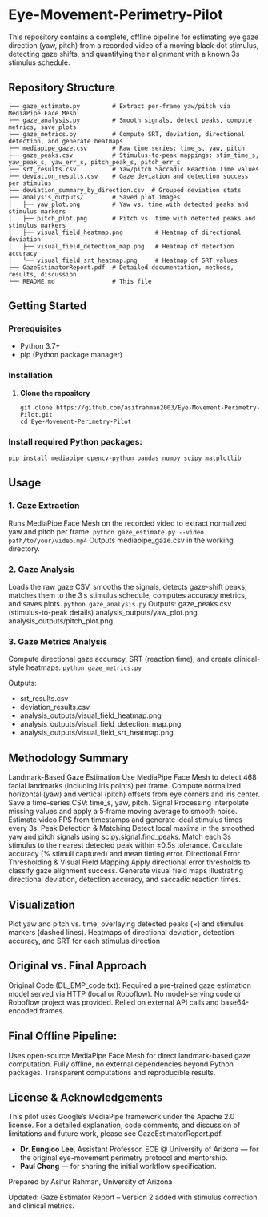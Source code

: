 # Eye-Movement-Perimetry-Pilot
This repository contains a complete, offline pipeline for estimating eye gaze direction (yaw, pitch) from a recorded video of a moving black‑dot stimulus, detecting gaze shifts, and quantifying their alignment with a known 3s stimulus schedule.

## Repository Structure
```
├── gaze_estimate.py         # Extract per-frame yaw/pitch via MediaPipe Face Mesh
├── gaze_analysis.py         # Smooth signals, detect peaks, compute metrics, save plots
├── gaze_metrics.py          # Compute SRT, deviation, directional detection, and generate heatmaps
├── mediapipe_gaze.csv       # Raw time series: time_s, yaw, pitch
├── gaze_peaks.csv           # Stimulus-to-peak mappings: stim_time_s, yaw_peak_s, yaw_err_s, pitch_peak_s, pitch_err_s
├── srt_results.csv          # Yaw/pitch Saccadic Reaction Time values
├── deviation_results.csv    # Gaze deviation and detection success per stimulus
├── deviation_summary_by_direction.csv  # Grouped deviation stats
├── analysis_outputs/        # Saved plot images
│   ├── yaw_plot.png         # Yaw vs. time with detected peaks and stimulus markers
│   ├── pitch_plot.png       # Pitch vs. time with detected peaks and stimulus markers
│   ├── visual_field_heatmap.png         # Heatmap of directional deviation
│   ├── visual_field_detection_map.png   # Heatmap of detection accuracy
│   └── visual_field_srt_heatmap.png     # Heatmap of SRT values
├── GazeEstimatorReport.pdf  # Detailed documentation, methods, results, discussion
└── README.md                # This file
```

## Getting Started
### Prerequisites

- Python 3.7+  
- pip (Python package manager)  

### Installation

1. **Clone the repository**  
   ```
   git clone https://github.com/asifrahman2003/Eye-Movement-Perimetry-Pilot.git
   cd Eye-Movement-Perimetry-Pilot
   ```

### Install required Python packages:
```pip install mediapipe opencv-python pandas numpy scipy matplotlib```

## Usage

### 1. Gaze Extraction
Runs MediaPipe Face Mesh on the recorded video to extract normalized yaw and pitch per frame.
```python gaze_estimate.py --video path/to/your/video.mp4```
Outputs mediapipe_gaze.csv in the working directory.

### 2. Gaze Analysis

Loads the raw gaze CSV, smooths the signals, detects gaze-shift peaks, matches them to the 3 s stimulus schedule, computes accuracy metrics, and saves plots.
```python gaze_analysis.py```
Outputs:
gaze_peaks.csv (stimulus-to-peak details)
analysis_outputs/yaw_plot.png
analysis_outputs/pitch_plot.png

### 3. Gaze Metrics Analysis

Compute directional gaze accuracy, SRT (reaction time), and create clinical-style heatmaps.
```python gaze_metrics.py```

Outputs:
- srt_results.csv
- deviation_results.csv
- analysis_outputs/visual_field_heatmap.png
- analysis_outputs/visual_field_detection_map.png
- analysis_outputs/visual_field_srt_heatmap.png


## Methodology Summary

Landmark-Based Gaze Estimation
Use MediaPipe Face Mesh to detect 468 facial landmarks (including iris points) per frame.
Compute normalized horizontal (yaw) and vertical (pitch) offsets from eye corners and iris center.
Save a time-series CSV: time_s, yaw, pitch.
Signal Processing
Interpolate missing values and apply a 5‑frame moving average to smooth noise.
Estimate video FPS from timestamps and generate ideal stimulus times every 3s.
Peak Detection & Matching
Detect local maxima in the smoothed yaw and pitch signals using scipy.signal.find_peaks.
Match each 3s stimulus to the nearest detected peak within ±0.5s tolerance.
Calculate accuracy (% stimuli captured) and mean timing error.
Directional Error Thresholding & Visual Field Mapping
Apply directional error thresholds to classify gaze alignment success.
Generate visual field maps illustrating directional deviation, detection accuracy, and saccadic reaction times.

## Visualization
Plot yaw and pitch vs. time, overlaying detected peaks (×) and stimulus markers (dashed lines).
Heatmaps of directional deviation, detection accuracy, and SRT for each stimulus direction

## Original vs. Final Approach

Original Code (DL_EMP_code.txt):
Required a pre-trained gaze estimation model served via HTTP (local or Roboflow).
No model-serving code or Roboflow project was provided.
Relied on external API calls and base64-encoded frames.

## Final Offline Pipeline:

Uses open-source MediaPipe Face Mesh for direct landmark-based gaze computation.
Fully offline, no external dependencies beyond Python packages.
Transparent computations and reproducible results.

## License & Acknowledgements

This pilot uses Google’s MediaPipe framework under the Apache 2.0 license.
For a detailed explanation, code comments, and discussion of limitations and future work, please see GazeEstimatorReport.pdf.
- **Dr. Eungjoo Lee**, Assistant Professor, ECE @ University of Arizona — for the original eye-movement perimetry protocol and mentorship.
- **Paul Chong** — for sharing the initial workflow specification.

Prepared by Asifur Rahman, University of Arizona

Updated: Gaze Estimator Report – Version 2 added with stimulus correction and clinical metrics. 